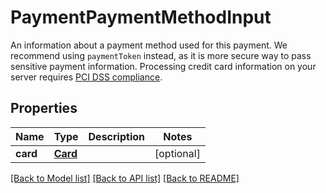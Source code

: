 # PaymentPaymentMethodInput

An information about a payment method used for this payment. We recommend using `paymentToken` instead, as it is more secure way to pass sensitive payment information. Processing credit card information on your server requires [PCI DSS compliance](https://www.investopedia.com/terms/p/pci-compliance.asp).
## Properties
Name | Type | Description | Notes
------------ | ------------- | ------------- | -------------
**card** | [**Card**](Card.md) |  | [optional] 

[[Back to Model list]](../README.md#documentation-for-models) [[Back to API list]](../README.md#documentation-for-api-endpoints) [[Back to README]](../README.md)


